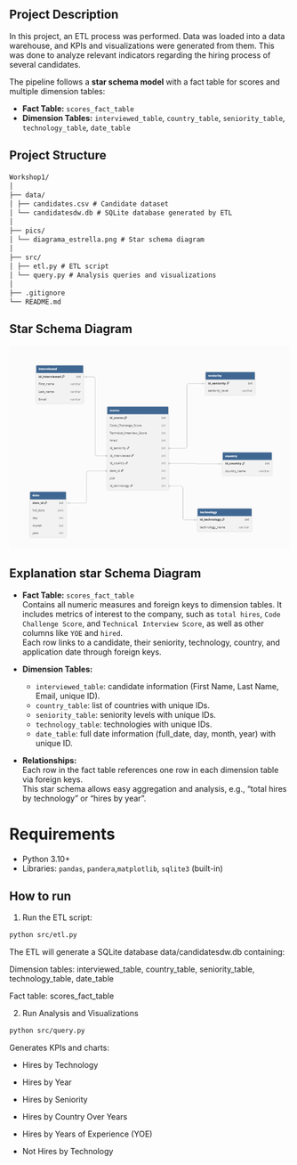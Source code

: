 ## Project Description

In this project, an ETL process was performed. Data was loaded into a data warehouse, and KPIs and visualizations were generated from them.
This was done to analyze relevant indicators regarding the hiring process of several candidates.

The pipeline follows a **star schema model** with a fact table for scores and multiple dimension tables:  
- **Fact Table:** `scores_fact_table`  
- **Dimension Tables:** `interviewed_table`, `country_table`, `seniority_table`, `technology_table`, `date_table`

## Project Structure
`````
Workshop1/
│
├── data/
│ ├── candidates.csv # Candidate dataset
│ └── candidatesdw.db # SQLite database generated by ETL
│
├── pics/
│ └── diagrama_estrella.png # Star schema diagram
│
├── src/
│ ├── etl.py # ETL script
│ └── query.py # Analysis queries and visualizations
│
├── .gitignore
└── README.md
`````

## Star Schema Diagram

![Star Schema](pics/diagrama_estrella.png)

## Explanation star Schema Diagram

- **Fact Table:** `scores_fact_table`  
  Contains all numeric measures and foreign keys to dimension tables. It includes metrics of interest to the company, such as `total hires`, `Code Challenge Score`, and `Technical Interview Score`, as well as other columns like `YOE` and `hired`.  
  Each row links to a candidate, their seniority, technology, country, and application date through foreign keys.

- **Dimension Tables:**  
  - `interviewed_table`: candidate information (First Name, Last Name, Email, unique ID).  
  - `country_table`: list of countries with unique IDs.  
  - `seniority_table`: seniority levels with unique IDs.  
  - `technology_table`: technologies with unique IDs.  
  - `date_table`: full date information (full_date, day, month, year) with unique ID.

- **Relationships:**  
  Each row in the fact table references one row in each dimension table via foreign keys.  
  This star schema allows easy aggregation and analysis, e.g., “total hires by technology” or “hires by year”.



# Requirements

- Python 3.10+  
- Libraries: `pandas`, `pandera`,`matplotlib`, `sqlite3` (built-in)

## How to run

1. Run the ETL script:

```bash
python src/etl.py 
```

The ETL will generate a SQLite database data/candidatesdw.db containing:

Dimension tables: interviewed_table, country_table, seniority_table, technology_table, date_table

Fact table: scores_fact_table

2. Run Analysis and Visualizations

```bash
python src/query.py
```

Generates KPIs and charts:

- Hires by Technology

- Hires by Year

- Hires by Seniority

- Hires by Country Over Years

- Hires by Years of Experience (YOE)

- Not Hires by Technology
